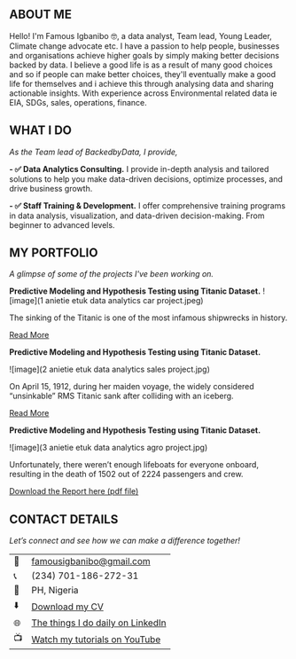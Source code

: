 <!--Section 1: Introduce your self-->
## ABOUT ME

Hello! I'm Famous Igbanibo 🤓, a data analyst, Team lead, Young Leader, Climate change advocate etc. I have a passion to help people, businesses and organisations achieve higher goals by simply making better decisions backed by data. I believe a good life is as a result of many good choices and so if people can make better choices, they'll eventually make a good life for themselves and i achieve this through analysing data and sharing actionable insights. With experience across Environmental related data ie EIA, SDGs, sales, operations, finance. 


<!--Mention your top/relevant skills here - core and soft skills-->
## WHAT I DO

*As the Team lead of BackedbyData, I provide,*

**- ✅ Data Analytics Consulting.**
I provide in-depth analysis and tailored solutions to help you make data-driven decisions, optimize processes, and drive business growth. 

**- ✅ Staff Training & Development.**
I offer comprehensive training programs in data analysis, visualization, and data-driven decision-making. From beginner to advanced levels. 


<!--Section 2: List 3-4 key projects-->
## MY PORTFOLIO 

*A glimpse of some of the projects I've been working on.*

**Predictive Modeling and Hypothesis Testing using Titanic Dataset.**
![image](1 anietie etuk data analytics car project.jpeg)

The sinking of the Titanic is one of the most infamous shipwrecks in history.


[Read More](https://www.linkedin.com/pulse/predictive-modeling-hypothesis-testing-using-titanic-dataset-anietie/)

**Predictive Modeling and Hypothesis Testing using Titanic Dataset.**

![image](2 anietie etuk data analytics sales project.jpg)

On April 15, 1912, during her maiden voyage, the widely considered “unsinkable” RMS Titanic sank after colliding with an iceberg. 

[Read More](https://www.linkedin.com/pulse/predictive-modeling-hypothesis-testing-using-titanic-dataset-anietie/)

**Predictive Modeling and Hypothesis Testing using Titanic Dataset.**

![image](3 anietie etuk data analytics agro project.jpg)

Unfortunately, there weren’t enough lifeboats for everyone onboard, resulting in the death of 1502 out of 2224 passengers and crew. 

<a href="17 How to Present Data to Executives by Anietie Etuk.pdf">Download the Report here (pdf file)</a>


## CONTACT DETAILS

*Let’s connect and see how we can make a difference together!*
<table>
  <tbody>
    <tr>
      <td>📧</td>
      <td><a href="mailto: famousigbanibo@gmail.com">famousigbanibo@gmail.com</a></td>
    </tr>
    <tr>
      <td>📞</td>
      <td>(234) 701-186-272-31</td>
    </tr>
    <tr>
      <td>📍</td>
      <td>PH, Nigeria</td>
    </tr>
    <tr>
      <td>⬇️</td>
      <td><a href="https://etuk123456.github.io/portfolio1/docs/Profile.pdf">Download my CV</a></td>
    </tr>
    <tr>
      <td>🌐</td>
      <td><a href="https://linkedin.com/in/famousigbanibo">The things I do daily on LinkedIn</a></td>
    </tr>
    <tr>
      <td>📺</td>
      <td><a href="we are ">Watch my tutorials on YouTube</a></td>
    </tr>
  </tbody>
</table>

   




